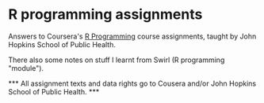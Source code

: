 R programming assignments
=========================

Answers to Coursera's [R Programming](https://class.coursera.org/rprog-007/) course assignments, taught by John Hopkins School of Public Health.

There also some notes on stuff I learnt from Swirl (R programming "module").


*** All assignment texts and data rights go to Cousera and/or John Hopkins School of Public Health. ***